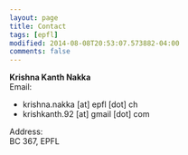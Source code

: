 ```yaml
---
layout: page
title: Contact
tags: [epfl]
modified: 2014-08-08T20:53:07.573882-04:00
comments: false
---
```


**Krishna Kanth Nakka**  
Email:  

* krishna.nakka [at] epfl [dot] ch
* krishkanth.92 [at] gmail [dot] com

Address:  
BC 367, EPFL  
